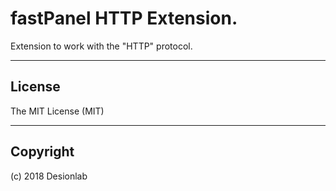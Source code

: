 # fastPanel HTTP Extension.
Extension to work with the "HTTP" protocol.

---

## License
The MIT License (MIT)

---

## Copyright
(c) 2018 Desionlab
